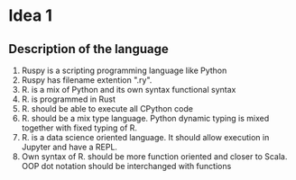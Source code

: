 # Idea 1

## Description of the language

1. Ruspy is a scripting programming language like Python
2. Ruspy has filename extention ".ry".
3. R. is a mix of Python and its own syntax functional syntax
4. R. is programmed in Rust
5. R. should be able to execute all CPython code
6. R. should be a mix type language. Python dynamic typing is mixed together with fixed typing of R.
7. R. is a data science oriented language. It should allow execution in Jupyter and have a REPL.
8. Own syntax of R. should be more function oriented and closer to Scala. OOP dot notation should be interchanged with functions

